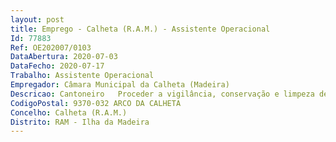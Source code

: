```yaml
--- 
layout: post
title: Emprego - Calheta (R.A.M.) - Assistente Operacional
Id: 77883
Ref: OE202007/0103
DataAbertura: 2020-07-03
DataFecho: 2020-07-17
Trabalho: Assistente Operacional
Empregador: Câmara Municipal da Calheta (Madeira)
Descricao: Cantoneiro   Proceder a vigilância, conservação e limpeza de vias municipais  Executar pequenas reparações e desimpedir os acessos  Limpar valetas, compor bermas, desobstruir aquedutos e sistemas de drenagem de águas pluviais  Compor pavimentos, efetuando reparações de calcetamento ou com massas betuminosas  Executar corte em árvores existentes nas bermas das estradas.
CodigoPostal: 9370-032 ARCO DA CALHETA
Concelho: Calheta (R.A.M.)
Distrito: RAM - Ilha da Madeira
--- 
```

